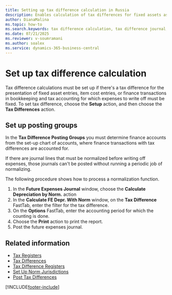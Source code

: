 ```yaml
---
title: Setting up tax difference calculation in Russia
description: Enables calculation of tax differences for fixed assets as part of Russian localization enhancements.
author: DianaMalina
ms.topic: how-to
ms.search.keywords: tax difference calculation, tax difference journal, posting groups, tax difference setup, Russia
ms.date: 07/21/2025
ms.reviewer: v-soumramani
ms.author: soalex
ms.service: dynamics-365-business-central
---
```


# Set up tax difference calculation

Tax difference calculations must be set up if there's a tax difference for the presentation of fixed asset entries, item cost entries, or finance transactions in bookkeeping and tax accounting for which expenses to write off must be fixed. To set tax difference, choose the **Setup** action, and then choose the **Tax Differences** action.

## Set up posting groups

In the **Tax Difference Posting Groups** you must determine finance accounts from the set-up chart of accounts, where finance transactions with tax differences are accounted for.

If there are journal lines that must be normalized before writing off expenses, those journals can't be posted without running a periodic job of normalizing.

The following procedure shows how to process a normalization function.

1. In the **Future Expenses Journal** window, choose the **Calculate Depreciation by Norm.** action
1. In the **Calculate FE Depr. With Norm** window, on the **Tax Difference** FastTab, enter the filter for the tax difference.
1. On the **Options** FastTab, enter the accounting period for which the counting is done.
1. Choose the **Print** action to print the report.
1. Post the future expenses journal.

## Related information

- [Tax Registers](Tax-Registers.md)  
- [Tax Differences](Tax-Differences.md)  
- [Tax Difference Registers](Tax-Difference-Registers.md)  
- [Set Up Norm Jurisdictions](How-to-Set-Up-Norm-Jurisdictions.md)  
- [Post Tax Differences](How-to-Post-Tax-Differences.md)  

[!INCLUDE[footer-include](../../includes/footer-banner.md)]
